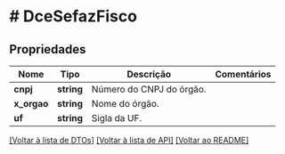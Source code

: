 # # DceSefazFisco

## Propriedades

Nome | Tipo | Descrição | Comentários
------------ | ------------- | ------------- | -------------
**cnpj** | **string** | Número do CNPJ do órgão. |
**x_orgao** | **string** | Nome do órgão. |
**uf** | **string** | Sigla da UF. |

[[Voltar à lista de DTOs]](../../README.md#models) [[Voltar à lista de API]](../../README.md#endpoints) [[Voltar ao README]](../../README.md)

